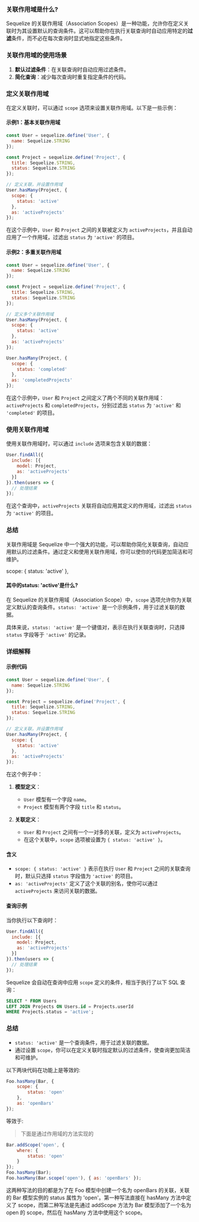 ### 关联作用域是什么?

Sequelize 的关联作用域（Association Scopes）是一种功能，允许你在定义关联时为其设置默认的查询条件。这可以帮助你在执行关联查询时自动应用特定的**过滤**条件，而不必在每次查询时显式地指定这些条件。

### 关联作用域的使用场景
1. **默认过滤条件**：在关联查询时自动应用过滤条件。
2. **简化查询**：减少每次查询时重复指定条件的代码。

### 定义关联作用域
在定义关联时，可以通过 `scope` 选项来设置关联作用域。以下是一些示例：

#### 示例1：基本关联作用域
```javascript
const User = sequelize.define('User', {
  name: Sequelize.STRING
});

const Project = sequelize.define('Project', {
  title: Sequelize.STRING,
  status: Sequelize.STRING
});

// 定义关联，并设置作用域
User.hasMany(Project, {
  scope: {
    status: 'active'
  },
  as: 'activeProjects'
});
```

在这个示例中，`User` 和 `Project` 之间的关联被定义为 `activeProjects`，并且自动应用了一个作用域，过滤出 `status` 为 `'active'` 的项目。

#### 示例2：多重关联作用域
```javascript
const User = sequelize.define('User', {
  name: Sequelize.STRING
});

const Project = sequelize.define('Project', {
  title: Sequelize.STRING,
  status: Sequelize.STRING
});

// 定义多个关联作用域
User.hasMany(Project, {
  scope: {
    status: 'active'
  },
  as: 'activeProjects'
});

User.hasMany(Project, {
  scope: {
    status: 'completed'
  },
  as: 'completedProjects'
});
```

在这个示例中，`User` 和 `Project` 之间定义了两个不同的关联作用域：`activeProjects` 和 `completedProjects`，分别过滤出 `status` 为 `'active'` 和 `'completed'` 的项目。

### 使用关联作用域
使用关联作用域时，可以通过 `include` 选项来包含关联的数据：

```javascript
User.findAll({
  include: [{
    model: Project,
    as: 'activeProjects'
  }]
}).then(users => {
  // 处理结果
});
```

在这个查询中，`activeProjects` 关联将自动应用其定义的作用域，过滤出 `status` 为 `'active'` 的项目。

### 总结
关联作用域是 Sequelize 中一个强大的功能，可以帮助你简化关联查询，自动应用默认的过滤条件。通过定义和使用关联作用域，你可以使你的代码更加简洁和可维护。





scope: {
    status: 'active'
  },

#### 其中的status: 'active'是什么?



在 Sequelize 的关联作用域（Association Scope）中，`scope` 选项允许你为关联定义默认的查询条件。`status: 'active'` 是一个示例条件，用于过滤关联的数据。

具体来说，`status: 'active'` 是一个键值对，表示在执行关联查询时，只选择 `status` 字段等于 `'active'` 的记录。

### 详细解释

#### 示例代码
```javascript
const User = sequelize.define('User', {
  name: Sequelize.STRING
});

const Project = sequelize.define('Project', {
  title: Sequelize.STRING,
  status: Sequelize.STRING
});

// 定义关联，并设置作用域
User.hasMany(Project, {
  scope: {
    status: 'active'
  },
  as: 'activeProjects'
});
```

在这个例子中：

1. **模型定义**：
   - `User` 模型有一个字段 `name`。
   - `Project` 模型有两个字段 `title` 和 `status`。

2. **关联定义**：
   - `User` 和 `Project` 之间有一个一对多的关联，定义为 `activeProjects`。
   - 在这个关联中，`scope` 选项被设置为 `{ status: 'active' }`。

#### 含义
- `scope: { status: 'active' }` 表示在执行 `User` 和 `Project` 之间的关联查询时，默认只选择 `status` 字段值为 `'active'` 的项目。
- `as: 'activeProjects'` 定义了这个关联的别名，使你可以通过 `activeProjects` 来访问关联的数据。

#### 查询示例
当你执行以下查询时：

```javascript
User.findAll({
  include: [{
    model: Project,
    as: 'activeProjects'
  }]
}).then(users => {
  // 处理结果
});
```

Sequelize 会自动在查询中应用 `scope` 定义的条件，相当于执行了以下 SQL 查询：

```sql
SELECT * FROM Users
LEFT JOIN Projects ON Users.id = Projects.userId
WHERE Projects.status = 'active';
```

### 总结
- `status: 'active'` 是一个查询条件，用于过滤关联的数据。
- 通过设置 `scope`，你可以在定义关联时指定默认的过滤条件，使查询更加简洁和可维护。





以下两块代码在功能上是等效的:

```javascript
Foo.hasMany(Bar, {
    scope: {
        status: 'open'
    },
    as: 'openBars'
});
```

等效于:

> 下面是通过作用域的方法实现的

```javascript
Bar.addScope('open', {
    where: {
        status: 'open'
    }
});
Foo.hasMany(Bar);
Foo.hasMany(Bar.scope('open'), { as: 'openBars' });
```


这两种写法的目的都是为了在 Foo 模型中创建一个名为 openBars 的关联，关联的 Bar 模型实例的 status 属性为 'open'。第一种写法直接在 hasMany 方法中定义了 scope，而第二种写法是先通过 addScope 方法为 Bar 模型添加了一个名为 open 的 scope，然后在 hasMany 方法中使用这个 scope。